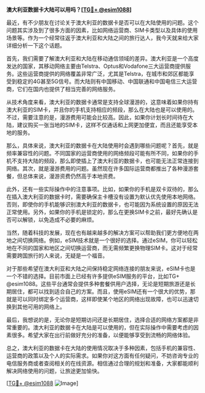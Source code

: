 **澳大利亚数据卡大陆可以用吗？[[TG💪+ @esim1088](https://t.me/s/esim1088)]**

最近，有不少朋友在讨论关于澳大利亚的数据卡是否可以在大陆使用的问题。这个问题其实涉及到了很多方面的因素，比如网络运营商、SIM卡类型以及具体的使用场景等。作为一个经常往返于澳大利亚和大陆之间的旅行达人，我今天就来给大家详细分析一下这个话题。

首先，我们需要了解澳大利亚和大陆在移动通信领域的差异。澳大利亚是一个高度发达的国家，其移动网络主要由Telstra、Optus和Vodafone三大运营商提供服务。这些运营商提供的网络覆盖非常广泛，尤其是Telstra，在城市和郊区都能享受到稳定的4G甚至5G信号。而大陆则有中国移动、中国联通和中国电信三大运营商，它们在国内也提供了相当完善的网络服务。

从技术角度来看，澳大利亚的数据卡通常是支持全球漫游的，这意味着如果你持有澳大利亚的SIM卡，并且你的手机支持相应的频段，那么在大陆也是可以使用的。不过，需要注意的是，漫游费用可能会比较高。因此，如果你计划长时间待在大陆，建议购买一张当地的SIM卡，这样不仅通话和上网更加便宜，而且还能享受本地的服务。

那么，具体来说，澳大利亚的数据卡在大陆使用时会遇到哪些问题呢？首先，就是频率兼容性的问题。不同国家的运营商使用的网络频段可能有所不同，如果你的手机不支持大陆的频段，那么即使插上了澳大利亚的数据卡，也可能无法正常连接到网络。其次，就是漫游费用的问题。虽然现在许多国际运营商都推出了各种漫游套餐，但总体来说，漫游资费仍然高于本地资费。

此外，还有一些实际操作中的注意事项。比如，如果你的手机是双卡双待的，那么在插入澳大利亚的数据卡时，需要确保主卡槽没有设置为默认优先使用本地网络。否则，即使你的手机能够识别澳大利亚的数据卡，也可能因为系统设置的原因无法正常使用。另外，如果你的手机是锁定的，那么在更换SIM卡之前，最好先确认是否可以解锁，以免造成不必要的麻烦。

当然，随着科技的发展，现在也有越来越多的解决方案可以帮助我们更方便地在两地之间切换网络。例如，eSIM技术就是一个很好的选择。通过eSIM，你可以轻松地在不同的国家和地区之间切换运营商，而无需频繁更换物理SIM卡。这对于经常需要跨国旅行的人来说，无疑是一个福音。

对于那些希望在澳大利亚和大陆之间保持稳定网络连接的朋友来说，eSIM卡也是一个不错的选择。目前市面上已经有许多提供eSIM服务的平台，比如TG+ @esim1088。这些平台通常会提供多种套餐供用户选择，无论是短期旅游还是长期居住，都可以找到适合自己的方案。而且，使用eSIM还有一个很大的优势，那就是可以同时绑定多个运营商，这样即使某个地区的网络出现故障，也可以迅速切换到其他可用的网络上。

最后，我想说的是，无论你是短期访问还是长期居住，选择合适的网络方案都是非常重要的。澳大利亚的数据卡在大陆是可以使用的，但在实际操作中需要考虑的因素很多。希望大家在出行前做好充分的准备，以便能够享受到流畅的网络体验。

总之，澳大利亚的数据卡在大陆的使用情况取决于多种因素，包括手机的兼容性、运营商的政策以及个人的实际需求。如果你对这方面有任何疑问，不妨咨询专业的电信服务商或者查阅相关的在线资源。相信通过合理的规划和准备，大家都能顺利解决网络使用的问题，让旅途更加愉快。

[[TG💪+ @esim1088](https://t.me/s/esim1088) ![Image](https://i.postimg.cc/4NQfJmqS/Snipaste-2025-05-13-00-14-12.png)]